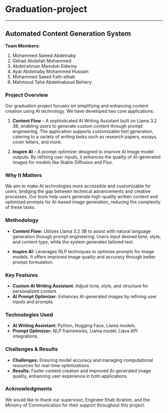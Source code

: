 # Graduation-project


---

## Automated Content Generation System

**Team Members:**
1. Mohammed Saieed Abdelnaby
2. Gehad Abdallah Mohammed
3. Abdelrahman Mamduh Eldwiny
4. Ayat Abdelnaby Mohammed Hussain
5. Mohammed Saeed Fath-elbab
6. Mahmoud Taha Abdelmaboud Behiery

### Project Overview

Our graduation project focuses on simplifying and enhancing content creation using AI technology. We have developed two core applications:

1. **Content Flow** – A sophisticated AI Writing Assistant built on Llama 3.2 3B, enabling users to generate custom content through prompt engineering. The application supports customizable text generation, catering to a variety of writing tasks such as research papers, essays, cover letters, and more.
   
2. **Inspire AI** – A prompt optimizer designed to improve AI image model outputs. By refining user inputs, it enhances the quality of AI-generated images for models like Stable Diffusion and Flux.

### Why It Matters

We aim to make AI technologies more accessible and customizable for users, bridging the gap between technical advancements and creative processes. Our tools help users generate high-quality written content and optimized prompts for AI-based image generation, reducing the complexity of these tasks.

### Methodology

- **Content Flow:** Utilizes Llama 3.2 3B to assist with natural language generation through prompt engineering. Users input desired tone, style, and content type, while the system generates tailored text.
  
- **Inspire AI:** Leverages NLP techniques to optimize prompts for image models. It offers improved image quality and accuracy through better prompt formulation.

### Key Features

- **Custom AI Writing Assistant**: Adjust tone, style, and structure for personalized content.
- **AI Prompt Optimizer**: Enhances AI-generated images by refining user inputs and prompts.
  
### Technologies Used

- **AI Writing Assistant:** Python, Hugging Face, Llama models.
- **Prompt Optimizer:** NLP frameworks, Llama model, Llava API integrations.

### Challenges & Results

- **Challenges:** Ensuring model accuracy and managing computational resources for real-time optimizations.
- **Results:** Faster content creation and improved AI-generated image quality, enhancing user experience in both applications.

### Acknowledgments

We would like to thank our supervisor, Engineer Ehab Ibrahim, and the Ministry of Communication for their support throughout this project.
